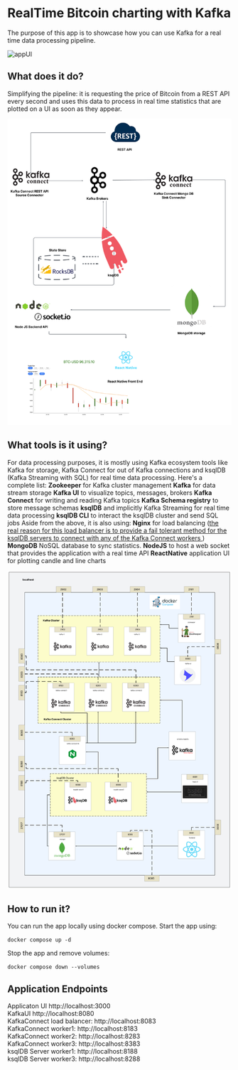 # RealTime Bitcoin charting with Kafka
The purpose of this app is to showcase how you can use Kafka for a real time data processing pipeline.

![appUI](src/app_UI.gif)

## What does it do?
Simplifying the pipeline: it is requesting the price of Bitcoin from a REST API every second and uses this data to process in real time statistics that are plotted on a UI as soon as they appear.

![dataflow](src/dataflow.png)

## What tools is it using?
For data processing purposes, it is mostly using Kafka ecosystem tools like Kafka for storage, Kafka Connect for out of Kafka connections and ksqlDB (Kafka Streaming with SQL) for real time data processing. 
Here's a complete list:
**Zookeeper** for Kafka cluster management
**Kafka** for data stream storage
**Kafka UI** to visualize topics, messages, brokers
**Kafka Connect** for writing and reading Kafka topics 
**Kafka Schema registry** to store message schemas
**ksqlDB** and implicitly Kafka Streaming for real time data processing
**ksqlDB CLI** to interact the ksqlDB cluster and send SQL jobs
Aside from the above, it is also using:
**Nginx** for load balancing ([the real reason for this load balancer is to provide a fail tolerant method for the ksqlDB servers to connect with any of the Kafka Connect workers ](https://github.com/confluentinc/ksql/issues/7527))
**MongoDB** NoSQL database to sync statistics.
**NodeJS** to host a web socket that provides the application with a real time API
**ReactNative** application UI for plotting candle and line charts

![docker diag](src/docker_compose_diag.png)

## How to run it?
You can run the app locally using docker compose.
Start the app using:
```
docker compose up -d
```
Stop the app and remove volumes:
```
docker compose down --volumes
```

## Application Endpoints
Applicaton UI http://localhost:3000 \
KafkaUI http://localhost:8080 \
KafkaConnect load balancer: http://localhost:8083 \
KafkaConnect worker1: http://localhost:8183 \
KafkaConnect worker2: http://localhost:8283 \
KafkaConnect worker3: http://localhost:8383 \
ksqlDB Server worker1: http://localhost:8188 \
ksqlDB Server worker3: http://localhost:8288
